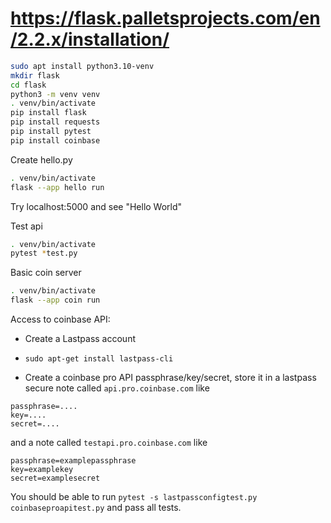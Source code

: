 # https://flask.palletsprojects.com/en/2.2.x/installation/

```bash
sudo apt install python3.10-venv
mkdir flask
cd flask
python3 -m venv venv
. venv/bin/activate
pip install flask
pip install requests
pip install pytest
pip install coinbase
```

Create hello.py

```bash
. venv/bin/activate
flask --app hello run
```

Try localhost:5000 and see "Hello World"

Test api
```bash
. venv/bin/activate
pytest *test.py
```

Basic coin server
```bash
. venv/bin/activate
flask --app coin run
```

Access to coinbase API:

- Create a Lastpass account
- `sudo apt-get install lastpass-cli`


- Create a coinbase pro API passphrase/key/secret, store it in a lastpass secure note called `api.pro.coinbase.com` like
```
passphrase=....
key=....
secret=....
```
and a note called `testapi.pro.coinbase.com` like
```
passphrase=examplepassphrase
key=examplekey
secret=examplesecret
```

You should be able to run `pytest -s lastpassconfigtest.py coinbaseproapitest.py` and pass all tests.


